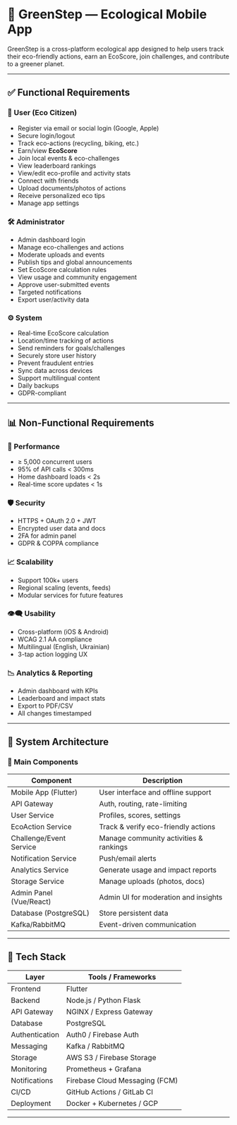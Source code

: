 # 🌱 GreenStep — Ecological Mobile App

GreenStep is a cross-platform ecological app designed to help users track their eco-friendly actions, earn an EcoScore, join challenges, and contribute to a greener planet.

---

## ✅ Functional Requirements

### 👤 User (Eco Citizen)
- Register via email or social login (Google, Apple)
- Secure login/logout
- Track eco-actions (recycling, biking, etc.)
- Earn/view **EcoScore**
- Join local events & eco-challenges
- View leaderboard rankings
- View/edit eco-profile and activity stats
- Connect with friends
- Upload documents/photos of actions
- Receive personalized eco tips
- Manage app settings

### 🛠️ Administrator
- Admin dashboard login
- Manage eco-challenges and actions
- Moderate uploads and events
- Publish tips and global announcements
- Set EcoScore calculation rules
- View usage and community engagement
- Approve user-submitted events
- Targeted notifications
- Export user/activity data

### ⚙️ System
- Real-time EcoScore calculation
- Location/time tracking of actions
- Send reminders for goals/challenges
- Securely store user history
- Prevent fraudulent entries
- Sync data across devices
- Support multilingual content
- Daily backups
- GDPR-compliant

---

## 📊 Non-Functional Requirements

### 🚀 Performance
- ≥ 5,000 concurrent users
- 95% of API calls < 300ms
- Home dashboard loads < 2s
- Real-time score updates < 1s

### 🛡️ Security
- HTTPS + OAuth 2.0 + JWT
- Encrypted user data and docs
- 2FA for admin panel
- GDPR & COPPA compliance

### 📈 Scalability
- Support 100k+ users
- Regional scaling (events, feeds)
- Modular services for future features

### 👁️‍🗨️ Usability
- Cross-platform (iOS & Android)
- WCAG 2.1 AA compliance
- Multilingual (English, Ukrainian)
- 3-tap action logging UX

### 📉 Analytics & Reporting
- Admin dashboard with KPIs
- Leaderboard and impact stats
- Export to PDF/CSV
- All changes timestamped

---

## 🧱 System Architecture

### 🔧 Main Components

| Component               | Description                                |
|-------------------------|--------------------------------------------|
| Mobile App (Flutter)    | User interface and offline support         |
| API Gateway             | Auth, routing, rate-limiting               |
| User Service            | Profiles, scores, settings                 |
| EcoAction Service       | Track & verify eco-friendly actions        |
| Challenge/Event Service | Manage community activities & rankings     |
| Notification Service    | Push/email alerts                          |
| Analytics Service       | Generate usage and impact reports          |
| Storage Service         | Manage uploads (photos, docs)              |
| Admin Panel (Vue/React) | Admin UI for moderation and insights       |
| Database (PostgreSQL)   | Store persistent data                      |
| Kafka/RabbitMQ          | Event-driven communication                 |

---

## 🧰 Tech Stack

| Layer          | Tools / Frameworks                |
|----------------|----------------------------------|
| Frontend       | Flutter                          |
| Backend        | Node.js / Python Flask           |
| API Gateway    | NGINX / Express Gateway          |
| Database       | PostgreSQL                       |
| Authentication | Auth0 / Firebase Auth            |
| Messaging      | Kafka / RabbitMQ                 |
| Storage        | AWS S3 / Firebase Storage        |
| Monitoring     | Prometheus + Grafana             |
| Notifications  | Firebase Cloud Messaging (FCM)   |
| CI/CD          | GitHub Actions / GitLab CI       |
| Deployment     | Docker + Kubernetes / GCP        |

---
